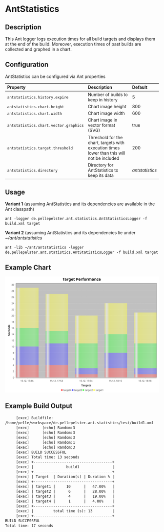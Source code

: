 # AntStatistics #
## Description ##
This Ant logger logs execution times for all build targets and displays them at the end of the build. Moreover, execution times of past builds are collected and graphed in a chart.

## Configuration ##
AntStatistics can be configured via Ant properties

| **Property** | **Description** | **Default** |
|:-------------|:----------------|:------------|
| `antstatistics.history.expire` | Number of builds to keep in history | 5           |
| `antstatistics.chart.height` | Chart image height | 800         |
| `antstatistics.chart.width` | Chart image width | 600         |
| `antstatistics.chart.vector.graphics` | Chart image in vector format (SVG) | true         |
| `antstatistics.target.threshold` | Threshold for the chart, targets with execution times lower than this will not be included | 200         |
| `antstatistics.directory` | Directory for AntStatistics to keep its data | _antstatistics_ |

## Usage ##
**Variant 1** (assuming AntStatistics and its dependencies are available in the Ant classpath)
```
ant -logger de.pellepelster.ant.statistics.AntStatisticsLogger -f build.xml target
```

**Variant 2** (assuming AntStatistics and its dependencies lie under _~/ant/antstatistics_
```
ant -lib ~/ant/antstatistics -logger de.pellepelster.ant.statistics.AntStatisticsLogger -f build.xml target
```

## Example Chart ##
![img/build1.svg](img/build1.svg)

## Example Build Output ##
```
     [exec] Buildfile: /home/pelle/workspace/de.pellepelster.ant.statistics/test/build1.xml
     [exec]      [echo] Random:3
     [exec]      [echo] Random:3
     [exec]      [echo] Random:3
     [exec]      [echo] Random:1
     [exec]      [echo] Random:3
     [exec] BUILD SUCCESSFUL
     [exec] Total time: 13 seconds
     [exec] +------------------------------------+
     [exec] |               build1               |
     [exec] +------------------------------------+
     [exec] | Target  | Duration(s) | Duration % |
     [exec] +------------------------------------+
     [exec] | target1 |     10      |   47.00%   |
     [exec] | target2 |      6      |   28.00%   |
     [exec] | target3 |      4      |   19.00%   |
     [exec] | target4 |      1      |   4.00%    |
     [exec] +------------------------------------+
     [exec] |         total time (s): 13         |
     [exec] +------------------------------------+
BUILD SUCCESSFUL
Total time: 17 seconds
```
